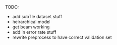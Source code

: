 TODO:

- add subTle dataset stuff
- heirarchical model 
- get beam working
- add in error rate stuff
- rewrite preprocess to have correct validation set 
